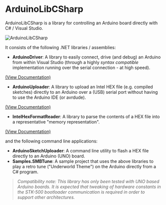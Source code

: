 # ArduinoLibCSharp
ArduinoLibCSharp is a library for controlling an Arduino board directly with C# / Visual Studio.

![ArduinoLibCSharp](https://github.com/christophediericx/ArduinoLibCSharp/blob/master/Images/ArduinoLibCSharp-header-color.png)

It consists of the following .NET libraries / assemblies:

  * **ArduinoDriver**: A library to easily connect, drive (and debug) an Arduino from within Visual Studio (through a highly *syntax compatible* implementation running over the serial connection - at high speed). 
  
  [(View Documentation)](Documentation/ArduinoDriver.md) 
  * **ArduinoUploader**: A library to upload an Intel HEX file (e.g. compiled sketches) directly to an Arduino over a (USB) serial port without having to use the Arduino IDE (or avrdude).
  
  [(View Documentation)](Documentation/ArduinoUploader.md)
  * **IntelHexFormatReader**: A library to parse the contents of a HEX file into a representative "memory representation". 
  
  [(View Documentation)](Documentation/IntelHexFormatReader.md) 

and the following command line applications:

  * **ArduinoSketchUploader**: A command line utility to flash a HEX file directly to an Arduino (UNO) board.
  * **Samples.SMBTune**: A sample project that uses the above libraries to play a retro tune ("Underworld Theme") on the Arduino directly from a C# program.

> *Compatibility note: This library has only been tested with UNO based Arduino boards. It is expected that tweaking of hardware constants in the STK-500 bootloader communication is required in order to support other architectures.*

